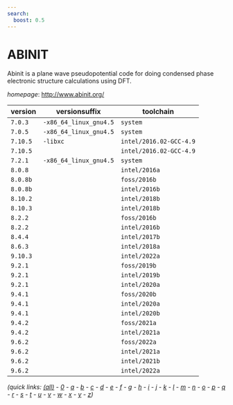 ```yaml
---
search:
  boost: 0.5
---
```

# ABINIT

Abinit is a plane wave pseudopotential code for doing  condensed phase electronic structure calculations using DFT.

*homepage*: <http://www.abinit.org/>

version | versionsuffix | toolchain
--------|---------------|----------
``7.0.3`` | ``-x86_64_linux_gnu4.5`` | ``system``
``7.0.5`` | ``-x86_64_linux_gnu4.5`` | ``system``
``7.10.5`` | ``-libxc`` | ``intel/2016.02-GCC-4.9``
``7.10.5`` |  | ``intel/2016.02-GCC-4.9``
``7.2.1`` | ``-x86_64_linux_gnu4.5`` | ``system``
``8.0.8`` |  | ``intel/2016a``
``8.0.8b`` |  | ``foss/2016b``
``8.0.8b`` |  | ``intel/2016b``
``8.10.2`` |  | ``intel/2018b``
``8.10.3`` |  | ``intel/2018b``
``8.2.2`` |  | ``foss/2016b``
``8.2.2`` |  | ``intel/2016b``
``8.4.4`` |  | ``intel/2017b``
``8.6.3`` |  | ``intel/2018a``
``9.10.3`` |  | ``intel/2022a``
``9.2.1`` |  | ``foss/2019b``
``9.2.1`` |  | ``intel/2019b``
``9.2.1`` |  | ``intel/2020a``
``9.4.1`` |  | ``foss/2020b``
``9.4.1`` |  | ``intel/2020a``
``9.4.1`` |  | ``intel/2020b``
``9.4.2`` |  | ``foss/2021a``
``9.4.2`` |  | ``intel/2021a``
``9.6.2`` |  | ``foss/2022a``
``9.6.2`` |  | ``intel/2021a``
``9.6.2`` |  | ``intel/2021b``
``9.6.2`` |  | ``intel/2022a``


*(quick links: [(all)](../index.md) - [0](../0/index.md) - [a](../a/index.md) - [b](../b/index.md) - [c](../c/index.md) - [d](../d/index.md) - [e](../e/index.md) - [f](../f/index.md) - [g](../g/index.md) - [h](../h/index.md) - [i](../i/index.md) - [j](../j/index.md) - [k](../k/index.md) - [l](../l/index.md) - [m](../m/index.md) - [n](../n/index.md) - [o](../o/index.md) - [p](../p/index.md) - [q](../q/index.md) - [r](../r/index.md) - [s](../s/index.md) - [t](../t/index.md) - [u](../u/index.md) - [v](../v/index.md) - [w](../w/index.md) - [x](../x/index.md) - [y](../y/index.md) - [z](../z/index.md))*

